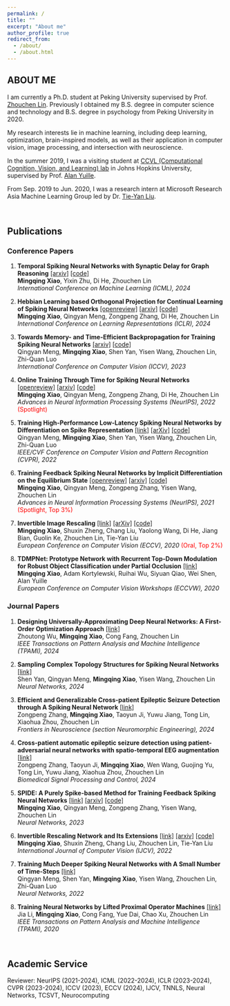 ```yaml
---
permalink: /
title: ""
excerpt: "About me"
author_profile: true
redirect_from: 
  - /about/
  - /about.html
---
```




ABOUT ME
------
I am currently a Ph.D. student at Peking University supervised by Prof. [Zhouchen Lin](https://zhouchenlin.github.io/). Previously I obtained my B.S. degree in computer science and technology and B.S. degree in psychology from Peking University in 2020.

My research interests lie in machine learning, including deep learning, optimization, brain-inspired models, as well as their application in computer vision, image processing, and intersection with neuroscience.

In the summer 2019, I was a visiting student at [CCVL (Computational Cognition, Vision, and Learning) lab](https://ccvl.jhu.edu/) in Johns Hopkins University, supervised by Prof. [Alan Yuille](http://www.cs.jhu.edu/~ayuille/).

From Sep. 2019 to Jun. 2020, I was a research intern at Microsoft Research Asia Machine Learning Group led by Dr. [Tie-Yan Liu](https://www.microsoft.com/en-us/research/people/tyliu/).

&nbsp;
&nbsp;
&nbsp;
&nbsp;

Publications
------
### Conference Papers

1. **Temporal Spiking Neural Networks with Synaptic Delay for Graph Reasoning** [[arxiv]](https://arxiv.org/abs/2405.16851) [[code]](https://github.com/pkuxmq/GRSNN)   
**Mingqing Xiao**, Yixin Zhu, Di He, Zhouchen Lin   
*International Conference on Machine Learning (ICML), 2024*   

2. **Hebbian Learning based Orthogonal Projection for Continual Learning of Spiking Neural Networks** [[openreview]](https://openreview.net/forum?id=MeB86edZ1P) [[arxiv]](https://arxiv.org/abs/2402.11984) [[code]](https://github.com/pkuxmq/HLOP-SNN)   
**Mingqing Xiao**, Qingyan Meng, Zongpeng Zhang, Di He, Zhouchen Lin   
*International Conference on Learning Representations (ICLR), 2024*   

3. **Towards Memory- and Time-Efficient Backpropagation for Training Spiking Neural Networks** [[arxiv]](https://arxiv.org/abs/2302.14311) [[code]](https://github.com/qymeng94/SLTT)    
Qingyan Meng, **Mingqing Xiao**, Shen Yan, Yisen Wang, Zhouchen Lin, Zhi-Quan Luo   
*International Conference on Computer Vision (ICCV), 2023*   

4. **Online Training Through Time for Spiking Neural Networks** [[openreview]](https://openreview.net/forum?id=Siv3nHYHheI) [[arxiv]](https://arxiv.org/abs/2210.04195) [[code]](https://github.com/pkuxmq/OTTT-SNN)   
**Mingqing Xiao**, Qingyan Meng, Zongpeng Zhang, Di He, Zhouchen Lin   
*Advances in Neural Information Processing Systems (NeurIPS), 2022* <font color=red>(Spotlight)</font>   

5. **Training High-Performance Low-Latency Spiking Neural Networks by Differentiation on Spike Representation** [[link]](https://openaccess.thecvf.com/content/CVPR2022/html/Meng_Training_High-Performance_Low-Latency_Spiking_Neural_Networks_by_Differentiation_on_Spike_CVPR_2022_paper.html) [[arXiv]](https://arxiv.org/abs/2205.00459) [[code]](https://github.com/qymeng94/DSR)   
Qingyan Meng, **Mingqing Xiao**, Shen Yan, Yisen Wang, Zhouchen Lin, Zhi-Quan Luo   
*IEEE/CVF Conference on Computer Vision and Pattern Recognition (CVPR), 2022*   

6. **Training Feedback Spiking Neural Networks by Implicit Differentiation on the Equilibrium State** [[openreview]](https://openreview.net/forum?id=f2Llmm_z5Sm) [[arxiv]](https://arxiv.org/abs/2109.14247) [[code]](https://github.com/pkuxmq/IDE-FSNN)   
**Mingqing Xiao**, Qingyan Meng, Zongpeng Zhang, Yisen Wang, Zhouchen Lin   
*Advances in Neural Information Processing Systems (NeurIPS), 2021* <font color=red>(Spotlight, Top 3%)</font>   

7. **Invertible Image Rescaling** [[link]](https://link.springer.com/chapter/10.1007/978-3-030-58452-8_8) [[arXiv]](https://arxiv.org/abs/2005.05650) [[code]](https://github.com/pkuxmq/Invertible-Image-Rescaling)   
**Mingqing Xiao**, Shuxin Zheng, Chang Liu, Yaolong Wang, Di He, Jiang Bian, Guolin Ke, Zhouchen Lin, Tie-Yan Liu   
*European Conference on Computer Vision (ECCV), 2020* <font color=red>(Oral, Top 2%)</font>

8. **TDMPNet: Prototype Network with Recurrent Top-Down Modulation for Robust Object Classification under Partial Occlusion** [[link]](https://openreview.net/forum?id=v_KSmk9B5kt)   
**Mingqing Xiao**, Adam Kortylewski, Ruihai Wu, Siyuan Qiao, Wei Shen, Alan Yuille   
*European Conference on Computer Vision Workshops (ECCVW), 2020*

### Journal Papers

1. **Designing Universally-Approximating Deep Neural Networks: A First-Order Optimization Approach** [[link]](https://ieeexplore.ieee.org/document/10477580)   
Zhoutong Wu, **Mingqing Xiao**, Cong Fang, Zhouchen Lin   
*IEEE Transactions on Pattern Analysis and Machine Intelligence (TPAMI), 2024*

2. **Sampling Complex Topology Structures for Spiking Neural Networks** [[link]](https://www.sciencedirect.com/science/article/pii/S0893608024000352)   
Shen Yan, Qingyan Meng, **Mingqing Xiao**, Yisen Wang, Zhouchen Lin   
*Neural Networks, 2024*   

3. **Efficient and Generalizable Cross-patient Epileptic Seizure Detection through A Spiking Neural Network** [[link]](https://www.frontiersin.org/journals/neuroscience/articles/10.3389/fnins.2023.1303564/full)   
Zongpeng Zhang, **Mingqing Xiao**, Taoyun Ji, Yuwu Jiang, Tong Lin, Xiaohua Zhou, Zhouchen Lin   
*Frontiers in Neuroscience (section Neuromorphic Engineering), 2024*   

4. **Cross-patient automatic epileptic seizure detection using patient-adversarial neural networks with spatio-temporal EEG augmentation** [[link]](https://www.sciencedirect.com/science/article/pii/S1746809423010972)   
Zongpeng Zhang, Taoyun Ji, **Mingqing Xiao**, Wen Wang, Guojing Yu, Tong Lin, Yuwu Jiang, Xiaohua Zhou, Zhouchen Lin   
*Biomedical Signal Processing and Control, 2024*   

5. **SPIDE: A Purely Spike-based Method for Training Feedback Spiking Neural Networks** [[link]](https://doi.org/10.1016/j.neunet.2023.01.026) [[arxiv]](https://arxiv.org/abs/2302.00232) [[code]](https://github.com/pkuxmq/SPIDE-FSNN)   
**Mingqing Xiao**, Qingyan Meng, Zongpeng Zhang, Yisen Wang, Zhouchen Lin   
*Neural Networks, 2023*

6. **Invertible Rescaling Network and Its Extensions** [[link]](https://link.springer.com/article/10.1007/s11263-022-01688-4) [[arxiv]](https://arxiv.org/abs/2210.04188) [[code]](https://github.com/pkuxmq/Invertible-Image-Rescaling)   
**Mingqing Xiao**, Shuxin Zheng, Chang Liu, Zhouchen Lin, Tie-Yan Liu   
*International Journal of Computer Vision (IJCV), 2022*

7. **Training Much Deeper Spiking Neural Networks with A Small Number of Time-Steps** [[link]](https://www.sciencedirect.com/science/article/pii/S0893608022002064)   
Qingyan Meng, Shen Yan, **Mingqing Xiao**, Yisen Wang, Zhouchen Lin, Zhi-Quan Luo   
*Neural Networks, 2022*

8. **Training Neural Networks by Lifted Proximal Operator Machines** [[link]](https://ieeexplore.ieee.org/document/9311864)   
Jia Li, **Mingqing Xiao**, Cong Fang, Yue Dai, Chao Xu, Zhouchen Lin   
*IEEE Transactions on Pattern Analysis and Machine Intelligence (TPAMI), 2020*


&nbsp;
&nbsp;
&nbsp;
&nbsp;

Academic Service
------

Reviewer: NeurIPS (2021-2024), ICML (2022-2024), ICLR (2023-2024), CVPR (2023-2024), ICCV (2023), ECCV (2024), IJCV, TNNLS, Neural Networks, TCSVT, Neurocomputing
